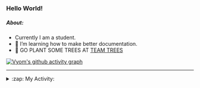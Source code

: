 ### Hello World!

##### About:
- Currently I am a student.
- 🌱 I’m learning how to make better documentation.
- 🌱 GO PLANT SOME TREES AT [TEAM TREES](https://teamtrees.org/)

[![Vyom's github activity graph](https://activity-graph.herokuapp.com/graph?username=Vyvy-vi)](https://github.com/ashutosh00710/github-readme-activity-graph)

---
<details>
  <summary>:zap: My Activity:</summary>
  
<!--START_SECTION:waka-->
![Code Time](http://img.shields.io/badge/Code%20Time-907%20hrs%2019%20mins-blue)

**I'm a Night 🦉** 

```text
🌞 Morning    97 commits     ███░░░░░░░░░░░░░░░░░░░░░░   11.99% 
🌆 Daytime    219 commits    ██████░░░░░░░░░░░░░░░░░░░   27.07% 
🌃 Evening    269 commits    ████████░░░░░░░░░░░░░░░░░   33.25% 
🌙 Night      224 commits    ███████░░░░░░░░░░░░░░░░░░   27.69%

```
📅 **I'm Most Productive on Sunday** 

```text
Monday       117 commits    ███░░░░░░░░░░░░░░░░░░░░░░   14.46% 
Tuesday      125 commits    ███░░░░░░░░░░░░░░░░░░░░░░   15.45% 
Wednesday    110 commits    ███░░░░░░░░░░░░░░░░░░░░░░   13.6% 
Thursday     117 commits    ███░░░░░░░░░░░░░░░░░░░░░░   14.46% 
Friday       107 commits    ███░░░░░░░░░░░░░░░░░░░░░░   13.23% 
Saturday     76 commits     ██░░░░░░░░░░░░░░░░░░░░░░░   9.39% 
Sunday       157 commits    ████░░░░░░░░░░░░░░░░░░░░░   19.41%

```


📊 **This Week I Spent My Time On** 

```text
🔥 Editors: 
VS Code                  14 hrs 34 mins      █████████████████████████   100.0%

🐱‍💻 Projects: 
CSF                      7 hrs 51 mins       █████████████░░░░░░░░░░░░   53.89% 
praise                   5 hrs 34 mins       █████████░░░░░░░░░░░░░░░░   38.3% 
discord-bot              1 hr 8 mins         ██░░░░░░░░░░░░░░░░░░░░░░░   7.81%

```


 Last Updated on 08/10/2022 09:05:53 UTC
<!--END_SECTION:waka-->
</details>
